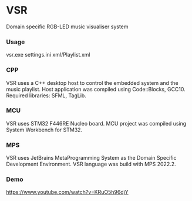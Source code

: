 # VSR
Domain specific RGB-LED music visualiser system

### Usage
vsr.exe settings.ini xml/Playlist.xml

### CPP
VSR uses a C++ desktop host to control the embedded system and the music playlist. Host application was compiled using Code::Blocks, GCC10. Required libraries: SFML, TagLib.

### MCU
VSR uses STM32 F446RE Nucleo board. MCU project was compiled using System Workbench for STM32.

### MPS
VSR uses JetBrains MetaProgramming System as the Domain Specific Development Environment. VSR language was build with MPS 2022.2.

### Demo
https://www.youtube.com/watch?v=KRuO5h96djY
